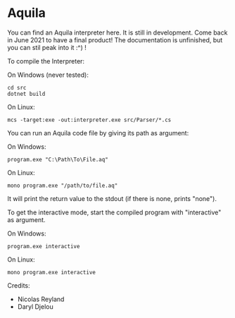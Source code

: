 # Aquila
You can find an Aquila interpreter here. It is still in development. Come back in June 2021 to have a final product!
The documentation is unfinished, but you can stil peak into it :^) !

To compile the Interpreter:

On Windows (never tested):
```
cd src
dotnet build
```
On Linux:
```
mcs -target:exe -out:interpreter.exe src/Parser/*.cs
```

You can run an Aquila code file by giving its path as argument:

On Windows:
```
program.exe "C:\Path\To\File.aq"
```

On Linux:
```
mono program.exe "/path/to/file.aq"
```

It will print the return value to the stdout (if there is none, prints "none").

To get the interactive mode, start the compiled program with "interactive" as argument.

On Windows:
```
program.exe interactive
```

On Linux:
```
mono program.exe interactive
```

Credits:
 - Nicolas Reyland
 - Daryl Djelou
